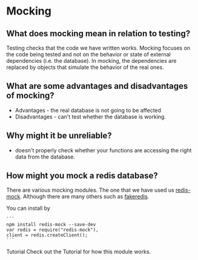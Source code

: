 # Mocking

## What does mocking mean in relation to testing?

Testing checks that the code we have written works. Mocking focuses on the code being tested and not on the behavior or state of external dependencies (i.e. the database). In mocking, the dependencies are replaced by objects that simulate the behavior of the real ones.



## What are some advantages and disadvantages of mocking?
* Advantages  - the real database is not going to be affected
* Disadvantages - can't test whether the database is working.

## Why might it be unreliable?
* doesn't properly check whether your functions are accessing the right data from the database.

## How might you mock a redis database?

There are various mocking modules.
The one that we have used us [redis-mock](https://github.com/faeldt/redis-mock). Although there are many others such as [fakeredis](https://www.npmjs.com/package/fakeredis).

You can install by

    ```
    npm install redis-mock --save-dev
    var redis = require("redis-mock"),
    client = redis.createClient();
    ```

Tutorial
Check out the Tutorial for how this module works.
